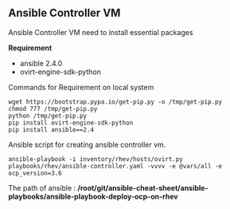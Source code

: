 Ansible Controller VM
---------------------

Ansible Controller VM need to install essential packages

**Requirement**
- ansible 2.4.0
- ovirt-engine-sdk-python


Commands for Requirement on local system
```
wget https://bootstrap.pypa.io/get-pip.py -o /tmp/get-pip.py
chmod 777 /tmp/get-pip.py
python /tmp/get-pip.py
pip install ovirt-engine-sdk-python 
pip install ansible==2.4
```

Ansible script for creating ansible controller vm.
```
ansible-playbook -i inventory/rhev/hosts/ovirt.py playbooks/rhev/ansible-controller.yaml -vvvv -e @vars/all -e ocp_version=3.6
```


The path of ansible : **/root/git/ansible-cheat-sheet/ansible-playbooks/ansible-playbook-deploy-ocp-on-rhev**
